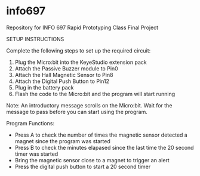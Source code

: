 # info697
Repository for INFO 697 Rapid Prototyping Class Final Project

SETUP INSTRUCTIONS

Complete the following steps to set up the required circuit:
1. Plug the Micro:bit into the KeyeStudio extension pack
2. Attach the Passive Buzzer module to Pin0
3. Attach the Hall Magnetic Sensor to Pin8
4. Attach the Digital Push Button to Pin12
5. Plug in the battery pack
6. Flash the code to the Micro:bit and the program will start running

Note: An introductory message scrolls on the Micro:bit. Wait for the message to pass before you can start using the program.

Program Functions:
- Press A to check the number of times the magnetic sensor detected a magnet since the program was started
- Press B to check the minutes elapased since the last time the 20 second timer was started
- Bring the magnetic sensor close to a magnet to trigger an alert
- Press the digital push button to start a 20 second timer
